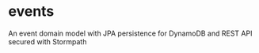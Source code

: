 # events
An event domain model with JPA persistence for DynamoDB and REST API secured with Stormpath
